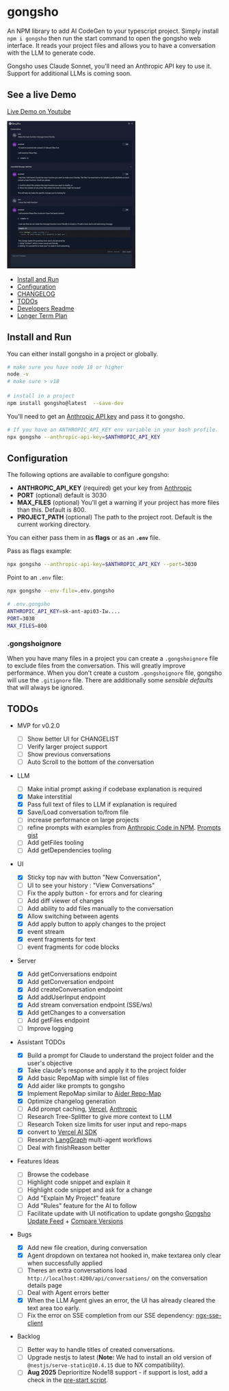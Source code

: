 # gongsho

An NPM library to add AI CodeGen to your typescript project. Simply install `npm i gongsho` then run the start command to open the gongsho web interface. It reads your project files and allows you to have a conversation with the LLM to generate code.

Gongsho uses Claude Sonnet, you'll need an Anthropic API key to use it. Support for additional LLMs is coming soon.

## See a live Demo

[Live Demo on Youtube][youtube-demo]

[![Gongsho UI][ui-image]][youtube-demo]

- [Install and Run](#install-and-run)
- [Configuration](#configuration)
- [CHANGELOG][changelog]
- [TODOs](#todos)
- [Developers Readme][dev-readme]
- [Longer Term Plan][plan]

## Install and Run

You can either install gongsho in a project or globally.

```bash
# make sure you have node 18 or higher
node -v
# make sure > v18

# install in a project
npm install gongsho@latest  --save-dev
```

You'll need to get an [Anthropic API key](https://console.anthropic.com/settings/keys) and pass it to gongsho.

```bash
# If you have an ANTHROPIC_API_KEY env variable in your bash profile.
npx gongsho --anthropic-api-key=$ANTHROPIC_API_KEY
```

## Configuration

The following options are available to configure gongsho:

- **ANTHROPIC_API_KEY** (required) get your key from [Anthropic](https://console.anthropic.com/settings/keys)
- **PORT** (optional) default is 3030
- **MAX_FILES** (optional) You'll get a warning if your project has more files than this. Default is 800.
- **PROJECT_PATH** (optional) The path to the project root. Default is the current working directory.

You can either pass them in as **flags** or as an **`.env`** file.

Pass as flags example:

```bash
npx gongsho --anthropic-api-key=$ANTHROPIC_API_KEY --port=3030
```

Point to an `.env` file:

```bash
npx gongsho --env-file=.env.gongsho
```

```bash
# .env.gongsho
ANTHROPIC_API_KEY=sk-ant-api03-Iw....
PORT=3030
MAX_FILES=800
```

### .gongshoignore

When you have many files in a project you can create a `.gongshoignore` file to exclude files from the conversation. This will greatly improve performance. When you don't create a custom `.gongshoignore` file, gongsho will use the `.gitignore` file. There are additionally some _sensible defaults_ that will always be ignored.

## TODOs

- MVP for v0.2.0

  - [ ] Show better UI for CHANGELIST
  - [ ] Verify larger project support
  - [ ] Show previous conversations
  - [ ] Auto Scroll to the bottom of the conversation

- LLM

  - [ ] Make initial prompt asking if codebase explanation is required
  - [x] Make interstitial
  - [x] Pass full text of files to LLM if explanation is required
  - [x] Save/Load conversation to/from file
  - [ ] increase performance on large projects
  - [ ] refine prompts with examples from [Anthropic Code in NPM][anthropic-code-in-npm]. [Prompts gist][prompts-gist]
  - [ ] Add getFiles tooling
  - [ ] Add getDependencies tooling

- UI

  - [x] Sticky top nav with button "New Conversation",
  - [ ] UI to see your history : "View Conversations"
  - [ ] Fix the apply button - for errors and for clearing
  - [ ] Add diff viewer of changes
  - [ ] Add ability to add files manually to the conversation
  - [x] Allow switching between agents
  - [x] Add apply button to apply changes to the project
  - [x] event stream
  - [x] event fragments for text
  - [ ] event fragments for code blocks

- Server

  - [x] Add getConversations endpoint
  - [x] Add getConversation endpoint
  - [x] Add createConversation endpoint
  - [x] Add addUserInput endpoint
  - [x] Add stream conversation endpoint (SSE/ws)
  - [x] Add getChanges to a conversation
  - [ ] Add getFiles endpoint
  - [ ] Improve logging

- Assistant TODOs

  - [x] Build a prompt for Claude to understand the project folder and the user's objective
  - [x] Take claude's response and apply it to the project folder
  - [x] Add basic RepoMap with simple list of files
  - [x] Add aider like prompts to gongsho
  - [x] Implement RepoMap similar to [Aider Repo-Map][aider-repo-map]
  - [x] Optimize changelog generation
  - [ ] Add prompt caching, [Vercel][vercel], [Anthropic][anthropic]
  - [ ] Research Tree-Splitter to give more context to LLM
  - [ ] Research Token size limits for user input and repo-maps
  - [x] convert to [Vercel AI SDK][vercel-ai-sdk]
  - [ ] Research [LangGraph][langgraph] multi-agent workflows
  - [ ] Deal with finishReason better

- Features Ideas

  - [ ] Browse the codebase
  - [ ] Highlight code snippet and explain it
  - [ ] Highlight code snippet and ask for a change
  - [ ] Add "Explain My Project" feature
  - [ ] Add "Rules" feature for the AI to follow
  - [ ] Facilitate update with UI notification to update gongsho [Gongsho Update Feed][gongsho-update-feed] + [Compare Versions][compare-versions]

- Bugs

  - [x] Add new file creation, during conversation
  - [x] Agent dropdown on textarea not hooked in, make textarea only clear when successfully applied
  - [ ] Theres an extra conversations load `http://localhost:4200/api/conversations/` on the conversation details page
  - [ ] Deal with Agent errors better
  - [x] When the LLM Agent gives an error, the UI has already cleared the text area too early.
  - [ ] Fix the error on SSE completion from our SSE dependency: [ngx-sse-client][ngx-sse-client]

- Backlog
  - [ ] Better way to handle titles of created conversations.
  - [ ] Upgrade nestjs to latest (**Note:** We had to install an old version of `@nestjs/serve-static@10.4.15` due to NX compatibility).
  - [ ] **Aug 2025** Deprioritize Node18 support - if support is lost, add a check in the [pre-start script][pre-start-script].

[youtube-demo]: https://youtu.be/ik5KnsCCmqE?si=kisDRSGncqGrv2-m
[ui-image]: docs/conversation-page_thumb.png
[changelog]: CHANGELOG.md
[dev-readme]: docs/DEVELOPERS.md
[plan]: docs/PLAN.md
[anthropic-code-in-npm]: https://www.npmjs.com/package/@anthropic-ai/claude-code
[prompts-gist]: https://gist.github.com/vincentschroeder/b64fb2705b8442e189b944275198d1f8
[aider-repo-map]: https://github.com/jxnl/aider/blob/main/aider/repo_map.py
[vercel]: https://sdk.vercel.ai/providers/ai-sdk-providers/anthropic#cache-control
[anthropic]: https://docs.anthropic.com/en/docs/build-with-claude/prompt-caching
[vercel-ai-sdk]: https://www.npmjs.com/package/ai
[langgraph]: https://github.com/langchain-ai/langgraph
[gongsho-update-feed]: https://registry.npmjs.org/-/package/gongsho/dist-tags
[compare-versions]: https://www.npmjs.com/package/compare-versions
[ngx-sse-client]: https://github.com/marcospds/ngx-sse-client/issues/6
[pre-start-script]: https://medium.com/codeptivesolutions/want-to-check-node-version-before-project-get-executed-using-script-47cd32c2f1fe
